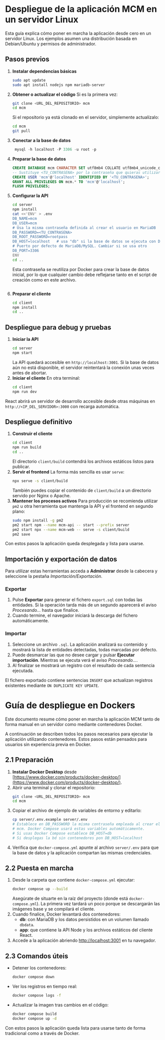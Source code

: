 # Despliegue de la aplicación MCM en un servidor Linux

Esta guía explica cómo poner en marcha la aplicación desde cero en un servidor Linux. Los ejemplos asumen una distribución basada en Debian/Ubuntu y permisos de administrador.

## Pasos previos

1. **Instalar dependencias básicas**
   ```bash
   sudo apt update
   sudo apt install nodejs npm mariadb-server
   ```
2. **Obtener o actualizar el código**
   Si es la primera vez:
   ```bash
   git clone <URL_DEL_REPOSITORIO> mcm
   cd mcm
   ```
   Si el repositorio ya está clonado en el servidor, simplemente actualízalo:
   ```bash
   cd mcm
   git pull
   ```
3. **Conectar a la base de datos**
   
   
   ```sql
    mysql -h localhost -P 3306 -u root -p
   ```
3. **Preparar la base de datos**
   ```sql
   CREATE DATABASE mcm CHARACTER SET utf8mb4 COLLATE utf8mb4_unicode_ci;
   -- Sustituye <TU_CONTRASENA> por la contraseña que quieras utilizar
   CREATE USER 'mcm'@'localhost' IDENTIFIED BY '<TU_CONTRASENA>';
   GRANT ALL PRIVILEGES ON mcm.* TO 'mcm'@'localhost';
   FLUSH PRIVILEGES;
   ```
5. **Configurar la API**
   ```bash
   cd server
   npm install
   cat <<'ENV' > .env
   DB_NAME=mcm
   DB_USER=mcm
   # Usa la misma contraseña definida al crear el usuario en MariaDB
   DB_PASSWORD=<TU_CONTRASENA>
   DB_ROOT_PASSWORD=rootpass
   DB_HOST=localhost   # usa "db" si la base de datos se ejecuta con Docker Compose. Usa "localhost" si se despliega la bd sin contenedores
   # Puerto por defecto de MariaDB/MySQL. Cambiar si se usa otro
   DB_PORT=3306
   ENV
   cd ..
   ```

   Esta contraseña se reutiliza por Docker para crear la base de datos
   inicial, por lo que cualquier cambio debe reflejarse tanto en el script
   de creación como en este archivo.
   ```
6. **Preparar el cliente**
   ```bash
   cd client
   npm install
   cd ..
   ```

## Despliegue para debug y pruebas

1. **Iniciar la API**
   ```bash
   cd server
   npm start
   ```
   La API quedará accesible en `http://localhost:3001`.
   Si la base de datos aún no está disponible, el servidor reintentará la conexión unas veces antes de abortar.
2. **Iniciar el cliente**
   En otra terminal:
   ```bash
   cd client
   npm run dev
   ```
  React abrirá un servidor de desarrollo accesible desde otras máquinas en `http://<IP_DEL_SERVIDOR>:3000` con recarga automática.
  
## Despliegue definitivo

1. **Construir el cliente**
   ```bash
   cd client
   npm run build
   cd ..
   ```
   El directorio `client/build` contendrá los archivos estáticos listos para publicar.
2. **Servir el frontend**
   La forma más sencilla es usar `serve`:
   ```bash
   npx serve -s client/build
   ```
   También puedes copiar el contenido de `client/build` a un directorio servido por Nginx o Apache.
3. **Mantener los procesos activos**
   Para producción se recomienda utilizar `pm2` u otra herramienta que mantenga la API y el frontend en segundo plano:
   ```bash
   sudo npm install -g pm2
   pm2 start npm --name mcm-api -- start --prefix server
   pm2 start npx --name mcm-web -- serve -s client/build
   pm2 save
   ```

Con estos pasos la aplicación queda desplegada y lista para usarse.

## Importación y exportación de datos

Para utilizar estas herramientas acceda a **Administrar** desde la cabecera y seleccione la pestaña *Importación/Exportación*.

### Exportar
1. Pulse **Exportar** para generar el fichero `export.sql` con todas las entidades. Si la operación tarda más de un segundo aparecerá el aviso *Procesando...* hasta que finalice.
2. Cuando termine, el navegador iniciará la descarga del fichero automáticamente.

### Importar
1. Seleccione un archivo `.sql`. La aplicación analizará su contenido y mostrará la lista de entidades detectadas, todas marcadas por defecto.
2. Puede desmarcar las que no desee cargar y pulsar **Ejecutar importación**. Mientras se ejecuta verá el aviso *Procesando...*.
3. Al finalizar se mostrará un registro con el resultado de cada sentencia ejecutada.

El fichero exportado contiene sentencias `INSERT` que actualizan registros existentes mediante `ON DUPLICATE KEY UPDATE`.
























# Guía de despliegue en Dockers

Este documento resume cómo poner en marcha la aplicación MCM tanto de forma manual en un servidor como mediante contenedores Docker.


A continuación se describen todos los pasos necesarios para ejecutar la aplicación utilizando contenedores. Estos pasos están pensados para usuarios sin experiencia previa en Docker.

## 2.1 Preparación

1. **Instalar Docker Desktop** desde [https://www.docker.com/products/docker-desktop/](https://www.docker.com/products/docker-desktop/).
2. Abrir una terminal y clonar el repositorio:
   ```bash
   git clone <URL_DEL_REPOSITORIO> mcm
   cd mcm
   ```
3. Copiar el archivo de ejemplo de variables de entorno y editarlo:
   ```bash
   cp server/.env.example server/.env
   # Establece en DB_PASSWORD la misma contraseña empleada al crear el usuario
   # mcm. Docker Compose usará estas variables automáticamente.
   # Si usas Docker Compose establece DB_HOST=db
   # Si desplegas la bd sin contenedores pon DB_HOST=localhost
   ```
4. Verifica que `docker-compose.yml` apunte al archivo `server/.env` para que
   la base de datos y la aplicación compartan las mismas credenciales.

## 2.2 Puesta en marcha

1. Desde la carpeta que contiene `docker-compose.yml` ejecutar:
   ```bash
   docker compose up --build
   ```
   Asegúrate de situarte en la raíz del proyecto (donde está `docker-compose.yml`).
   La primera vez tardará un poco porque se descargarán las imágenes base y se compilará el cliente.
2. Cuando finalice, Docker levantará dos contenedores:
   - **db**: con MariaDB y los datos persistidos en un volumen llamado `dbdata`.
   - **app**: que contiene la API Node y los archivos estáticos del cliente React.
3. Accede a la aplicación abriendo [http://localhost:3001](http://localhost:3001) en tu navegador.

## 2.3 Comandos úteis

- Detener los contenedores:
  ```bash
  docker compose down
  ```
- Ver los registros en tiempo real:
  ```bash
  docker compose logs -f
  ```
- Actualizar la imagen tras cambios en el código:
  ```bash
  docker compose build
  docker compose up -d
  ```

Con estos pasos la aplicación queda lista para usarse tanto de forma tradicional como a través de Docker.

